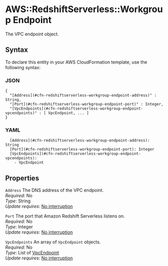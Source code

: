 # AWS::RedshiftServerless::Workgroup Endpoint<a name="aws-properties-redshiftserverless-workgroup-endpoint"></a>

The VPC endpoint object\.

## Syntax<a name="aws-properties-redshiftserverless-workgroup-endpoint-syntax"></a>

To declare this entity in your AWS CloudFormation template, use the following syntax:

### JSON<a name="aws-properties-redshiftserverless-workgroup-endpoint-syntax.json"></a>

```
{
  "[Address](#cfn-redshiftserverless-workgroup-endpoint-address)" : String,
  "[Port](#cfn-redshiftserverless-workgroup-endpoint-port)" : Integer,
  "[VpcEndpoints](#cfn-redshiftserverless-workgroup-endpoint-vpcendpoints)" : [ VpcEndpoint, ... ]
}
```

### YAML<a name="aws-properties-redshiftserverless-workgroup-endpoint-syntax.yaml"></a>

```
  [Address](#cfn-redshiftserverless-workgroup-endpoint-address): String
  [Port](#cfn-redshiftserverless-workgroup-endpoint-port): Integer
  [VpcEndpoints](#cfn-redshiftserverless-workgroup-endpoint-vpcendpoints): 
    - VpcEndpoint
```

## Properties<a name="aws-properties-redshiftserverless-workgroup-endpoint-properties"></a>

`Address`  <a name="cfn-redshiftserverless-workgroup-endpoint-address"></a>
The DNS address of the VPC endpoint\.  
*Required*: No  
*Type*: String  
*Update requires*: [No interruption](https://docs.aws.amazon.com/AWSCloudFormation/latest/UserGuide/using-cfn-updating-stacks-update-behaviors.html#update-no-interrupt)

`Port`  <a name="cfn-redshiftserverless-workgroup-endpoint-port"></a>
The port that Amazon Redshift Serverless listens on\.  
*Required*: No  
*Type*: Integer  
*Update requires*: [No interruption](https://docs.aws.amazon.com/AWSCloudFormation/latest/UserGuide/using-cfn-updating-stacks-update-behaviors.html#update-no-interrupt)

`VpcEndpoints`  <a name="cfn-redshiftserverless-workgroup-endpoint-vpcendpoints"></a>
An array of `VpcEndpoint` objects\.  
*Required*: No  
*Type*: List of [VpcEndpoint](aws-properties-redshiftserverless-workgroup-vpcendpoint.md)  
*Update requires*: [No interruption](https://docs.aws.amazon.com/AWSCloudFormation/latest/UserGuide/using-cfn-updating-stacks-update-behaviors.html#update-no-interrupt)